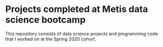 # Projects completed at Metis data science bootcamp
This repository consists of data science projects and programming code that I worked on at the Spring 2020 cohort.

